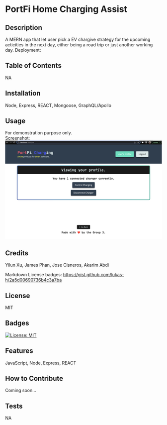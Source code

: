 # PortFi Home Charging Assist

## Description
A MERN app that let user pick a EV chargive strategy for the upcoming acticities in the next day, either being a road trip or just another working day.
Deployment: 

## Table of Contents
NA

## Installation
Node, Express, REACT, Mongoose, GraphQL/Apollo

## Usage
For demonstration purpose only. <br />
Screenshot: <br />
![alt text](Screenshot.png)

## Credits
Yilun Xu, James Phan, Jose Cisneros, Akarim Abdi

Markdown License badges:
https://gist.github.com/lukas-h/2a5d00690736b4c3a7ba

## License
MIT

## Badges
[![License: MIT](https://img.shields.io/badge/License-MIT-yellow.svg)](https://opensource.org/licenses/MIT)

## Features
JavaScript, Node, Express, REACT

## How to Contribute
Coming soon...

## Tests
NA
